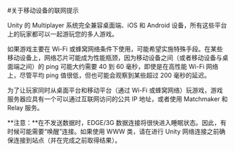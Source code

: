 #关于移动设备的联网提示

Unity 的 Multiplayer 系统完全兼容桌面端、iOS 和 Android 设备，所有这些平台上的玩家都可以一起游玩您的多人游戏。

如果游戏主要在 Wi-Fi 或蜂窝网络条件下使用，可能希望实施特殊手段。在某些移动设备上，网络芯片可能成为性能瓶颈，因为移动设备之间（或者移动设备与桌面端之间）的 ping 可能大约需要 40 到 60 毫秒，即使是在高性能 Wi-Fi 网络上，尽管平均 ping 值很低，但也可能会观察到某些超过 200 毫秒的延迟。

为了让玩家同时从桌面平台和移动平台（通过 Wi-Fi 或蜂窝网络）玩游戏，游戏服务器应具有一个可以通过互联网访问的公共 IP 地址，或者使用 Matchmaker 和 Relay 服务。

**注意：**在不发送数据时，EDGE/3G 数据连接将很快进入睡眠状态。因此，有时候可能需要“唤醒”连接。如果使用 WWW 类，请在进行 Unity 网络连接之前确保连接到站点（并在完成之前取得结果）。

